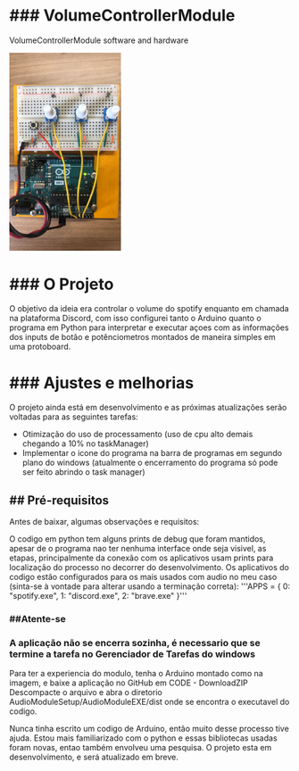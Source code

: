 <body>

<h1>### VolumeControllerModule</h1>
<p>VolumeControllerModule software and hardware</p>

<img src="RepoImages\ArduinoSetup.jpeg" alt="SetupImage" width="200" >

<h1>### O Projeto</h1>
<p>O objetivo da ideia era controlar o volume do spotify enquanto em chamada na plataforma Discord, com isso configurei tanto o Arduino quanto o programa em Python para interpretar e executar açoes com as informações dos inputs de botão e potênciometros montados de maneira simples em uma protoboard.</p>
<p></p>

<h1>### Ajustes e melhorias</h1>
<p>O projeto ainda está em desenvolvimento e as próximas atualizações serão voltadas para as seguintes tarefas:

- Otimização do uso de processamento (uso de cpu alto demais chegando a 10% no taskManager)
- Implementar o icone do programa na barra de programas em segundo plano do windows (atualmente o encerramento do programa só pode ser feito abrindo o task manager)</p>
<p></p>

<h2>## Pré-requisitos</h2>
<p>Antes de baixar, algumas observações e requisitos:</p>
<p>O codigo em python tem alguns prints de debug que foram mantidos, apesar de o programa nao ter nenhuma interface onde seja visivel, as etapas, principalmente da conexão com os aplicativos usam prints para localização do processo no decorrer do desenvolvimento.
Os aplicativos do codigo estão configurados para os mais usados com audio no meu caso (sinta-se à vontade para alterar usando a terminação correta):
        '''APPS = {
            0: "spotify.exe",
            1: "discord.exe",
            2: "brave.exe"
        }''' 
</p>
<h3>##Atente-se</h3>
<h3>A aplicação não se encerra sozinha, é necessario que se termine a tarefa no Gerenciador de Tarefas do windows</h3>

<p>Para ter a experiencia do modulo, tenha o Arduino montado como na imagem, e baixe a aplicação no GitHub em CODE - DownloadZIP
Descompacte o arquivo e abra o diretorio AudioModuleSetup/AudioModuleEXE/dist
onde se encontra o executavel do codigo.</p>

<p>Nunca tinha escrito um codigo de Arduino, então muito desse processo tive ajuda.
Estou mais familiarizado com o python e essas bibliotecas usadas foram novas, entao também envolveu uma pesquisa.
O projeto esta em desenvolvimento, e será atualizado em breve.</p>

</body>